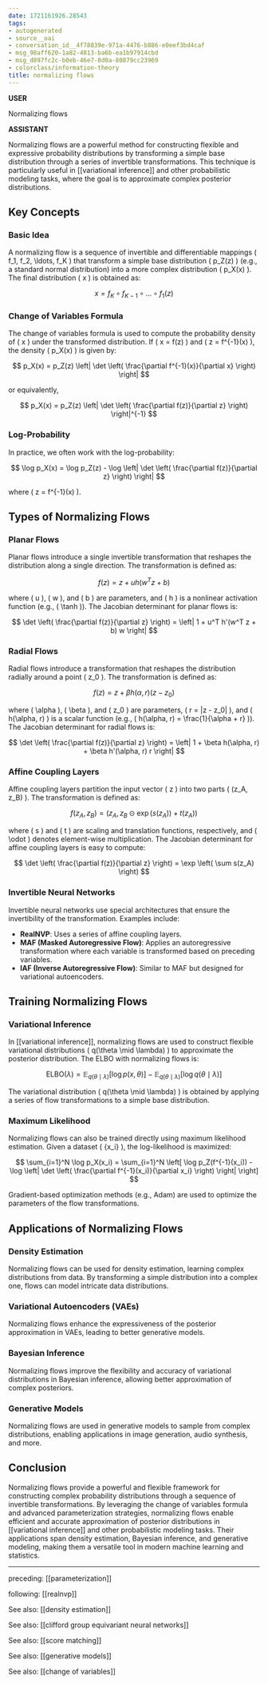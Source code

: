 ```yaml
---
date: 1721161926.28543
tags:
- autogenerated
- source__oai
- conversation_id__4f78839e-971a-4476-b886-e0eef3bd4caf
- msg_98aff620-1a82-4813-ba6b-ea1b97914cbd
- msg_d897fc2c-b0eb-46e7-8d0a-80879cc23969
- colorclass/information-theory
title: normalizing flows
---
```


**USER**

Normalizing flows


**ASSISTANT**

Normalizing flows are a powerful method for constructing flexible and expressive probability distributions by transforming a simple base distribution through a series of invertible transformations. This technique is particularly useful in [[variational inference]] and other probabilistic modeling tasks, where the goal is to approximate complex posterior distributions.

## Key Concepts

### Basic Idea

A normalizing flow is a sequence of invertible and differentiable mappings \( f_1, f_2, \ldots, f_K \) that transform a simple base distribution \( p_Z(z) \) (e.g., a standard normal distribution) into a more complex distribution \( p_X(x) \). The final distribution \( x \) is obtained as:

$$
x = f_K \circ f_{K-1} \circ \ldots \circ f_1(z)
$$

### Change of Variables Formula

The change of variables formula is used to compute the probability density of \( x \) under the transformed distribution. If \( x = f(z) \) and \( z = f^{-1}(x) \), the density \( p_X(x) \) is given by:

$$
p_X(x) = p_Z(z) \left| \det \left( \frac{\partial f^{-1}(x)}{\partial x} \right) \right|
$$

or equivalently,

$$
p_X(x) = p_Z(z) \left| \det \left( \frac{\partial f(z)}{\partial z} \right) \right|^{-1}
$$

### Log-Probability

In practice, we often work with the log-probability:

$$
\log p_X(x) = \log p_Z(z) - \log \left| \det \left( \frac{\partial f(z)}{\partial z} \right) \right|
$$

where \( z = f^{-1}(x) \).

## Types of Normalizing Flows

### Planar Flows

Planar flows introduce a single invertible transformation that reshapes the distribution along a single direction. The transformation is defined as:

$$
f(z) = z + u h(w^T z + b)
$$

where \( u \), \( w \), and \( b \) are parameters, and \( h \) is a nonlinear activation function (e.g., \( \tanh \)). The Jacobian determinant for planar flows is:

$$
\det \left( \frac{\partial f(z)}{\partial z} \right) = \left| 1 + u^T h'(w^T z + b) w \right|
$$

### Radial Flows

Radial flows introduce a transformation that reshapes the distribution radially around a point \( z_0 \). The transformation is defined as:

$$
f(z) = z + \beta h(\alpha, r)(z - z_0)
$$

where \( \alpha \), \( \beta \), and \( z_0 \) are parameters, \( r = \|z - z_0\| \), and \( h(\alpha, r) \) is a scalar function (e.g., \( h(\alpha, r) = \frac{1}{\alpha + r} \)). The Jacobian determinant for radial flows is:

$$
\det \left( \frac{\partial f(z)}{\partial z} \right) = \left| 1 + \beta h(\alpha, r) + \beta h'(\alpha, r) r \right|
$$

### Affine Coupling Layers

Affine coupling layers partition the input vector \( z \) into two parts \( (z_A, z_B) \). The transformation is defined as:

$$
f(z_A, z_B) = (z_A, z_B \odot \exp(s(z_A)) + t(z_A))
$$

where \( s \) and \( t \) are scaling and translation functions, respectively, and \( \odot \) denotes element-wise multiplication. The Jacobian determinant for affine coupling layers is easy to compute:

$$
\det \left( \frac{\partial f(z)}{\partial z} \right) = \exp \left( \sum s(z_A) \right)
$$

### Invertible Neural Networks

Invertible neural networks use special architectures that ensure the invertibility of the transformation. Examples include:

- **RealNVP**: Uses a series of affine coupling layers.
- **MAF (Masked Autoregressive Flow)**: Applies an autoregressive transformation where each variable is transformed based on preceding variables.
- **IAF (Inverse Autoregressive Flow)**: Similar to MAF but designed for variational autoencoders.

## Training Normalizing Flows

### Variational Inference

In [[variational inference]], normalizing flows are used to construct flexible variational distributions \( q(\theta \mid \lambda) \) to approximate the posterior distribution. The ELBO with normalizing flows is:

$$
\text{ELBO}(\lambda) = \mathbb{E}_{q(\theta \mid \lambda)}[\log p(x, \theta)] - \mathbb{E}_{q(\theta \mid \lambda)}[\log q(\theta \mid \lambda)]
$$

The variational distribution \( q(\theta \mid \lambda) \) is obtained by applying a series of flow transformations to a simple base distribution.

### Maximum Likelihood

Normalizing flows can also be trained directly using maximum likelihood estimation. Given a dataset \( \{x_i\} \), the log-likelihood is maximized:

$$
\sum_{i=1}^N \log p_X(x_i) = \sum_{i=1}^N \left[ \log p_Z(f^{-1}(x_i)) - \log \left| \det \left( \frac{\partial f^{-1}(x_i)}{\partial x_i} \right) \right| \right]
$$

Gradient-based optimization methods (e.g., Adam) are used to optimize the parameters of the flow transformations.

## Applications of Normalizing Flows

### Density Estimation

Normalizing flows can be used for density estimation, learning complex distributions from data. By transforming a simple distribution into a complex one, flows can model intricate data distributions.

### Variational Autoencoders (VAEs)

Normalizing flows enhance the expressiveness of the posterior approximation in VAEs, leading to better generative models.

### Bayesian Inference

Normalizing flows improve the flexibility and accuracy of variational distributions in Bayesian inference, allowing better approximation of complex posteriors.

### Generative Models

Normalizing flows are used in generative models to sample from complex distributions, enabling applications in image generation, audio synthesis, and more.

## Conclusion

Normalizing flows provide a powerful and flexible framework for constructing complex probability distributions through a sequence of invertible transformations. By leveraging the change of variables formula and advanced parameterization strategies, normalizing flows enable efficient and accurate approximation of posterior distributions in [[variational inference]] and other probabilistic modeling tasks. Their applications span density estimation, Bayesian inference, and generative modeling, making them a versatile tool in modern machine learning and statistics.


---

preceding: [[parameterization]]  


following: [[realnvp]]

See also: [[density estimation]]


See also: [[clifford group equivariant neural networks]]


See also: [[score matching]]


See also: [[generative models]]


See also: [[change of variables]]
